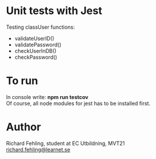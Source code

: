 # Unit tests with Jest
Testing classUser functions:
- validateUserID()
- validatePassword()
- checkUserInDB()
- checkPassword()

# To run
In console write: **npm run testcov**<br/>
Of course, all node modules for jest has to be installed first.

# Author
Richard Fehling, student at EC Utbildning, MVT21<br/>
richard.fehling@learnet.se